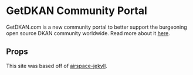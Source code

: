 # GetDKAN Community Portal

GetDKAN.com is a new community portal to better support the burgeoning open source DKAN community worldwide.  Read more about it [here](http://getdkan.com/2017/02/21/GetDKAN_Launch_Announce.html). 

## Props
This site was based off of [airspace-jekyll](https://github.com/luminousrubyist/airspace-jekyll/fork).
